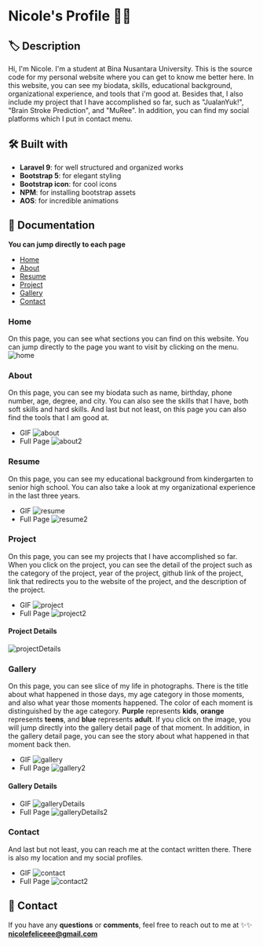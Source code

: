 # Nicole's Profile 👧🍰

## 🏷 Description
Hi, I'm Nicole. I'm a student at Bina Nusantara University. This is the source code for my personal website where you can get to know me better here. In this website, you can see my biodata, skills, educational background, organizational experience, and tools that i'm good at. Besides that, I also include my project that I have accomplished so far, such as "JualanYuk!", "Brain Stroke Prediction", and "MuRee". In addition, you can find my social platforms which I put in contact menu.

## 🛠️ Built with
- **Laravel 9**: for well structured and organized works
- **Bootstrap 5**: for elegant styling
- **Bootstrap icon**: for cool icons
- **NPM**: for installing bootstrap assets
- **AOS**: for incredible animations 

## 📸 Documentation
**You can jump directly to each page**
- [Home](#home)
- [About](#about)
- [Resume](#resume)
- [Project](#project)
- [Gallery](#gallery)
- [Contact](#contact)

### Home
On this page, you can see what sections you can find on this website. You can jump directly to the page you want to visit by clicking on the menu.
![home](https://github.com/nicolefeliceee/MyProfile/blob/main/public/sl3/readme/fullPage/Home.png)
### About
On this page, you can see my biodata such as name, birthday, phone number, age, degree, and city. You can also see the skills that I have, both soft skills and hard skills. And last but not least, on this page you can also find the tools that I am good at.
- GIF
![about](https://github.com/nicolefeliceee/MyProfile/blob/main/public/sl3/readme/gif/About.gif)
- Full Page
![about2](https://github.com/nicolefeliceee/MyProfile/blob/main/public/sl3/readme/fullPage/About.png)
### Resume
On this page, you can see my educational background from kindergarten to senior high school. You can also take a look at my organizational experience in the last three years.
- GIF
![resume](https://github.com/nicolefeliceee/MyProfile/blob/main/public/sl3/readme/gif/Resume.gif)
- Full Page
![resume2](https://github.com/nicolefeliceee/MyProfile/blob/main/public/sl3/readme/fullPage/Resume.png)
### Project
On this page, you can see my projects that I have accomplished so far. When you click on the project, you can see the detail of the project such as the category of the project, year of the project, github link of the project, link that redirects you to the website of the project, and the description of the project. 
- GIF
![project](https://github.com/nicolefeliceee/MyProfile/blob/main/public/sl3/readme/gif/Project.gif)
- Full Page
![project2](https://github.com/nicolefeliceee/MyProfile/blob/main/public/sl3/readme/fullPage/Project.png)
#### Project Details
![projectDetails](https://github.com/nicolefeliceee/MyProfile/blob/main/public/sl3/readme/fullPage/ProjectDetail.png)
### Gallery
On this page, you can see slice of my life in photographs. There is the title about what happened in those days, my age category in those moments, and also what year those moments happened. The color of each moment is distinguished by the age category. **Purple** represents **kids**, **orange** represents **teens**, and **blue** represents **adult**. If you click on the image, you will jump directly into the gallery detail page of that moment. In addition, in the gallery detail page, you can see the story about what happened in that moment back then.
- GIF
![gallery](https://github.com/nicolefeliceee/MyProfile/blob/main/public/sl3/readme/gif/Gallery.gif)
- Full Page
![gallery2](https://github.com/nicolefeliceee/MyProfile/blob/main/public/sl3/readme/fullPage/Gallery.png)
#### Gallery Details
- GIF
![galleryDetails](https://github.com/nicolefeliceee/MyProfile/blob/main/public/sl3/readme/gif/GalleryDetail.gif)
- Full Page
![galleryDetails2](https://github.com/nicolefeliceee/MyProfile/blob/main/public/sl3/readme/fullPage/GalleryDetail.png)
### Contact
And last but not least, you can reach me at the contact written there. There is also my location and my social profiles.
- GIF
![contact](https://github.com/nicolefeliceee/MyProfile/blob/main/public/sl3/readme/gif/Contact.gif)
- Full Page
![contact2](https://github.com/nicolefeliceee/MyProfile/blob/main/public/sl3/readme/fullPage/Contact.png)

## 📮 Contact
If you have any **questions** or **comments**, feel free to reach out to me at
✨✨ **nicolefeliceee@gmail.com**




